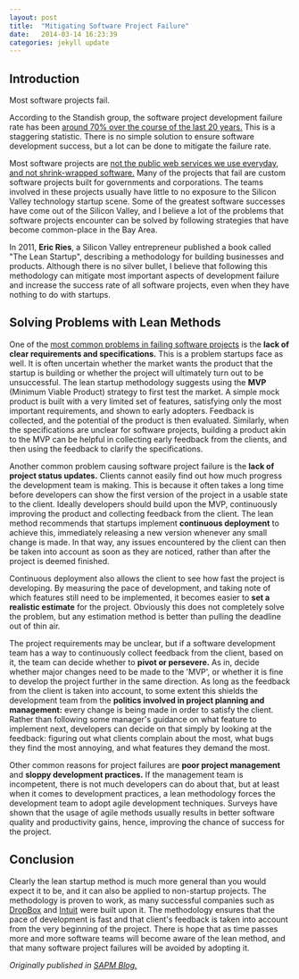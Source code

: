 ```yaml
---
layout: post
title:  "Mitigating Software Project Failure"
date:   2014-03-14 16:23:39
categories: jekyll update
---
```

## Introduction

Most software projects fail. 

According to the Standish group, the software project development failure rate has been [around 70% over the course of the last 20 years.][failurerate] This is a staggering statistic. There is no simple solution to ensure software development success, but a lot can be done to mitigate the failure rate.

Most software projects are [not the public web services we use everyday, and not shrink-wrapped software.][mostsoftware] Many of the projects that fail are custom software projects built for governments and corporations. The teams involved in these projects usually have little to no exposure to the Silicon Valley technology startup scene. Some of the greatest software successes have come out of the Silicon Valley, and I believe a lot of the problems that software projects encounter can be solved by following strategies that have become common-place in the Bay Area.

In 2011, __Eric Ries__, a Silicon Valley entrepreneur published a book called "The Lean Startup", describing a methodology for building businesses and products. Although there is no silver bullet, I believe that following this methodology can mitigate most important aspects of development failure and increase the success rate of all software projects, even when they have nothing to do with startups.

## Solving Problems with Lean Methods

One of the [most common problems in failing software projects][common] is the __lack of clear requirements and specifications.__ This is a problem startups face as well. It is often uncertain whether the market wants the product that the startup is building or whether the project will ultimately turn out to be unsuccessful. The lean startup methodology suggests using the __MVP__ (Minimum Viable Product) strategy to first test the market. A simple mock product is built with a very limited set of features, satisfying only the most important requirements, and shown to early adopters. Feedback is collected, and the potential of the product is then evaluated. Similarly, when the specifications are unclear for software projects, building a product akin to the MVP can be helpful in collecting early feedback from the clients, and then using the feedback to clarify the specifications.

Another common problem causing software project failure is the __lack of project status updates.__ Clients cannot easily find out how much progress the development team is making. This is because it often takes a long time before developers can show the first version of the project in a usable state to the client. Ideally developers should build upon the MVP, continuously improving the product and collecting feedback from the client. The lean method recommends that startups implement __continuous deployment__ to achieve this, immediately releasing a new version whenever any small change is made. In that way, any issues encountered by the client can then be taken into account as soon as they are noticed, rather than after the project is deemed finished.

Continuous deployment also allows the client to see how fast the project is developing. By measuring the pace of development, and taking note of which features still need to be implemented, it becomes easier to __set a realistic estimate__ for the project. Obviously this does not completely solve the problem, but any estimation method is better than pulling the deadline out of thin air.

The project requirements may be unclear, but if a software development team has a way to continuously collect feedback from the client, based on it, the team can decide whether to __pivot or persevere.__ As in, decide whether major changes need to be made to the 'MVP', or whether it is fine to develop the project further in the same direction. As long as the feedback from the client is taken into account, to some extent this shields the development team from the __politics involved in project planning and management:__ every change is being made in order to satisfy the client. Rather than following some manager's guidance on what feature to implement next, developers can decide on that simply by looking at the feedback: figuring out what clients complain about the most, what bugs they find the most annoying, and what features they demand the most.

Other common reasons for project failures are __poor project management__ and __sloppy development practices.__ If the management team is incompetent, there is not much developers can do about that, but at least when it comes to development practices, a lean methodology forces the development team to adopt agile development techniques. Surveys have shown that the usage of agile methods usually results in better software quality and productivity gains, hence, improving the chance of success for the project.

## Conclusion

Clearly the lean startup method is much more general than you would expect it to be, and it can also be applied to non-startup projects. The methodology is proven to work, as many successful companies such as [DropBox][dropbox] and [Intuit][intuit] were built upon it. The methodology ensures that the pace of development is fast and that client's feedback is taken into account from the very beginning of the project. There is hope that as time passes more and more software teams will become aware of the lean method, and that many software project failures will be avoided by adopting it.

_Originally published in [SAPM Blog.][original]_

[original]: http://blog.inf.ed.ac.uk/sapm/2014/03/14/mitigating-software-project-failure-using-lean-startup-techniques/
[failurerate]: http://www.inf.ed.ac.uk/teaching/courses/sapm/2013-2014/sapm-all.html#/547
[mostsoftware]: http://books.google.co.uk/books?id=UJlNAgAAQBAJ&lpg=PA105&ots=bLxkaZxKfr&dq=Eric%20Raymond%2C%20jobs%20custom%20software&pg=PA105#v=onepage&q&f=false
[common]: http://www.spinroot.com/spin/Doc/course/Standish_Survey.htm
[dropbox]: http://dropbox.com/
[intuit]: http://www.intuit.com/
